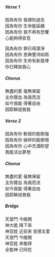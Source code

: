 ##### Verse 1
因為有你 我揮別過去  
因為有你 生命能延續  
因為有你 我不再有恐懼  
心能夠得安息  

因為有你 罪已得潔淨  
因為有你 恩典豐沛如雨  
因為有你 生命有新旋律  
你已釋放我心  

##### Chorus
無盡的愛 毫無保留  
主你寶血 為我而流  
如今我能 得著自由  
因耶穌拯救我  

##### Verse 2
因為有你 軟弱的能剛強  
因為有你 破碎的能歌唱  
因為有你 心中充滿盼望  
我能活出夢想  

##### Chorus
無盡的愛 毫無保留  
主你寶血 為我而流  
如今我能 得著自由  
因耶穌拯救我  

##### Bridge
天堂門 今敞開  
神大能 降下來  
神百姓 近前來 宣揚主愛  
天堂門 今敞開  
神百姓 來敬拜  
全能神 已同在  
